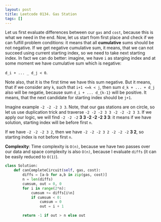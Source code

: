 ```yaml
---
layout: post
title: Leetcode 0134. Gas Station
tags: []
---
```


Let us first evaluate differences between our `gas` and `cost`, because this is what we need in the end. Now, let us start from first place and  check if we can fulfill problem conditions: it means that all **cumulative** sums should be not negative. If we get negative cumulative sum, it means, that we can not succeed using current starting index, so we need to take next starting index. In fact we can do better: imagine, we have `i` as starging index and at some moment we have cumulative sum which is negative:

`d_i + ... _ d_j < 0`.

Note also, that it is the first time we have this sum negative. But it means, that if we consider any `k`, such that `i+1 <=k < j`, then sum `d_k + ... + d_j` also will be negatie, because sum `d_i + ... d_{k-1}` will be positive. It means, that the next candidate for starting index should be `j+1`. 

Imagine example `-2 -2 -2 3 3`. Note, that our gas stations are on circle, so let us use duplication trick and traverse `-2 -2 -2 3 3 -2 -2 -2 3 3`. If we apply our logic, we will find  `-2 -2 -2` **3 3 -2 -2 -2 3 3**: it means if we have solution, starting index will be before first `n`.

If we have `-2 -2 -2 3 2`, then we have `-2 -2 -2 3 2 -2 -2 -2` **3 2**, so starting index is not before first `n`.

**Complexity**: Time complexity is `O(n)`, because we have two passes over our data and space complexity is also `O(n)`, because I evaluate `diffs` (it can be easily reduced to `O(1)`).

```python
class Solution:
    def canCompleteCircuit(self, gas, cost):
        diffs = [a-b for a,b in zip(gas, cost)]
        n = len(diffs)
        cumsum, out = 0, 0
        for i in range(2*n):
            cumsum += diffs[i%n]
            if cumsum < 0:
                cumsum = 0
                out = i + 1
                
        return -1 if out > n else out
```
